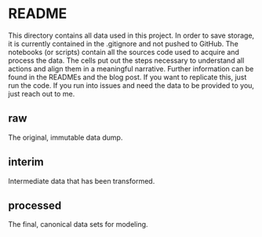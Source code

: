 # README
This directory contains all data used in this project. In order to save storage, it is currently contained in the .gitignore and not pushed to GitHub. The notebooks (or scripts) contain all the sources code used to acquire and process the data. The cells put out the steps necessary to understand all actions and align them in a meaningful narrative. Further information can be found in the READMEs and the blog post. If you want to replicate this, just run the code. If you run into issues and need the data to be provided to you, just reach out to me.

## raw
The original, immutable data dump.

## interim
Intermediate data that has been transformed.

## processed
The final, canonical data sets for modeling.